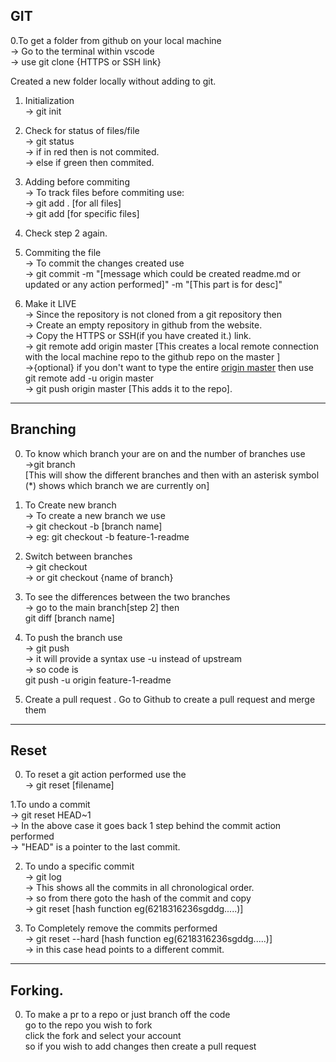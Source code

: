 ## GIT

0.To get a folder from github on your local machine<br/>
-> Go to the terminal within vscode<br/>
-> use git clone {HTTPS or SSH link}

Created a new folder locally without adding to git.
1. Initialization<br/>
    -> git init

2. Check for status of files/file<br/>
    -> git status<br/>
            -> if in red then is not commited.<br/>
            -> else if green then commited.<br/>

3. Adding before commiting<br/>
    -> To track files before commiting use:<br/>
        ->  git add .  [for all files]<br/>
        ->  git add <filename> [for specific files]<br/>

4. Check step 2 again.

5. Commiting the file<br/>
    -> To commit the changes created use <br/>
        -> git commit -m "[message which could be created readme.md or updated or any action performed]" -m "[This part is for desc]"<br/>

6. Make it LIVE<br/>
    -> Since the repository is not cloned from a git repository then <br/>
        -> Create an empty repository in github from the website.<br/>
        -> Copy the HTTPS or SSH(if you have created it.) link.<br/>
        -> git remote add origin master [This creates a local remote connection with the local machine repo to the github repo on the master ]
        <br/>
        ->{optional} if you don't want to type the entire <u>origin master</u> then use git remote add -u origin master<br/> 
        -> git push origin master [This adds it to the repo].

<hr>

## Branching
 
0. To know which branch your are on and the number of branches use <br/>
->git branch<br/>
[This will show the different branches and then with an asterisk symbol (*) shows which branch we are currently on]<br/>

1. To Create new branch <br/>
-> To create a new branch we use<br/>
-> git checkout -b [branch name]<br/>
-> eg: git checkout -b feature-1-readme <br/>

2. Switch between branches<br/>
-> git checkout<br/>
-> or git checkout {name of branch}<br/>

3. To see the differences between the two branches<br/>
-> go to the main branch[step 2] then<br/>
git diff [branch name]

4. To push the branch use<br/>
-> git push <br/>
-> it will provide a syntax use -u instead of upstream<br/>
-> so code is<br/>
 git push -u origin feature-1-readme <br/>

5. Create a pull request . Go to Github to create a pull request and merge them

<hr>

## Reset

0. To reset a git action performed use the<br/>
-> git reset [filename]

1.To undo a commit<br/>
-> git reset HEAD~1<br/>
-> In the above case it goes back 1 step behind the commit action performed<br/>
-> "HEAD" is a pointer to the last commit.

2. To undo a specific commit<br/>
-> git log<br/>
-> This shows all the commits in all chronological order.<br/>
-> so from there goto the hash of the commit and copy<br/>
-> git reset [hash function eg(6218316236sgddg.....)]<br/>

3. To Completely remove the commits performed<br/>
-> git reset --hard [hash function eg(6218316236sgddg.....)]<br/>
-> in this case head points to a different commit.<br/> 

<hr>

## Forking.

0. To make a pr to a repo or just branch off the code<br/>
go to the repo you wish to fork<br/>
click the fork and select your account<br/>
so if you wish to add changes then create a pull request 





